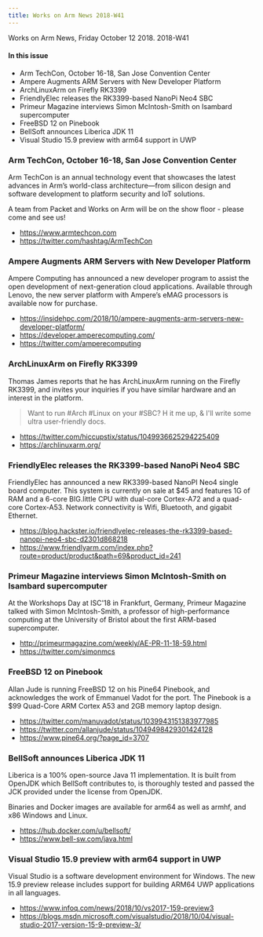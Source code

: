 ```yaml
---
title: Works on Arm News 2018-W41
---
```


Works on Arm News, Friday October 12 2018. 2018-W41

#### In this issue

* Arm TechCon, October 16-18, San Jose Convention Center
* Ampere Augments ARM Servers with New Developer Platform
* ArchLinuxArm on Firefly RK3399
* FriendlyElec releases the RK3399-based NanoPi Neo4 SBC
* Primeur Magazine interviews Simon McIntosh-Smith on Isambard supercomputer
* FreeBSD 12 on Pinebook
* BellSoft announces Liberica JDK 11
* Visual Studio 15.9 preview with arm64 support in UWP

### Arm TechCon, October 16-18, San Jose Convention Center

Arm TechCon is an annual technology event that showcases the 
latest advances in Arm’s world-class architecture—from silicon 
design and software development to platform security and IoT solutions.

A team from Packet and Works on Arm will be on the show floor - 
please come and see us!

* https://www.armtechcon.com
* https://twitter.com/hashtag/ArmTechCon

### Ampere Augments ARM Servers with New Developer Platform

Ampere Computing has announced a new developer program to 
assist the open development of next-generation cloud applications. 
Available through Lenovo, the new server platform with 
Ampere’s eMAG processors is available now for purchase.

* https://insidehpc.com/2018/10/ampere-augments-arm-servers-new-developer-platform/
* https://developer.amperecomputing.com/
* https://twitter.com/amperecomputing

### ArchLinuxArm on Firefly RK3399

Thomas James reports that he has ArchLinuxArm
running on the Firefly RK3399, and invites your
inquiries if you have similar hardware and an
interest in the platform.

> Want to run #Arch #Linux on your #SBC? H
it me up, & I'll write some ultra user-friendly docs. 

* https://twitter.com/hiccupstix/status/1049936625294225409
* https://archlinuxarm.org/

### FriendlyElec releases the RK3399-based NanoPi Neo4 SBC

FriendlyElec has announced a new RK3399-based NanoPI Neo4
single board computer. This system is currently on sale
at $45 and features 1G of RAM and a 6-core BIG.little 
CPU with dual-core Cortex-A72 and a quad-core Cortex-A53.
Network connectivity is Wifi, Bluetooth, and gigabit Ethernet.

* https://blog.hackster.io/friendlyelec-releases-the-rk3399-based-nanopi-neo4-sbc-d2301d868218
* https://www.friendlyarm.com/index.php?route=product/product&path=69&product_id=241

### Primeur Magazine interviews Simon McIntosh-Smith on Isambard supercomputer

At the Workshops Day at ISC'18 in Frankfurt, Germany, Primeur Magazine
talked with Simon McIntosh-Smith, a professor of high-performance 
computing at the University of Bristol about the first ARM-based supercomputer. 

* http://primeurmagazine.com/weekly/AE-PR-11-18-59.html
* https://twitter.com/simonmcs

### FreeBSD 12 on Pinebook

Allan Jude is running FreeBSD 12 on his Pine64 Pinebook, and
acknowledges the work of Emmanuel Vadot for the port. The Pinebook
is a $99 Quad-Core ARM Cortex A53 and 2GB memory laptop design.

* https://twitter.com/manuvadot/status/1039943151383977985
* https://twitter.com/allanjude/status/1049498429301424128
* https://www.pine64.org/?page_id=3707

### BellSoft announces Liberica JDK 11

Liberica is a 100% open-source Java 11 implementation. 
It is built from OpenJDK which BellSoft contributes to, 
is thoroughly tested and passed the JCK provided under the license from OpenJDK.

Binaries and Docker images are available for arm64 
as well as armhf, and x86 Windows and Linux. 

* https://hub.docker.com/u/bellsoft/
* https://www.bell-sw.com/java.html

### Visual Studio 15.9 preview with arm64 support in UWP

Visual Studio is a software development environment for
Windows. The new 15.9 preview release includes support
for building ARM64 UWP applications in all languages.

* https://www.infoq.com/news/2018/10/vs2017-159-preview3
* https://blogs.msdn.microsoft.com/visualstudio/2018/10/04/visual-studio-2017-version-15-9-preview-3/

